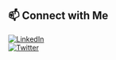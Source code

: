 






















## 📫 Connect with Me

[![LinkedIn](https://img.shields.io/badge/LinkedIn-blue?style=for-the-badge&logo=linkedin)](https://www.linkedin.com/in/muskan-kumari-4a5370329)  
[![Twitter](https://img.shields.io/badge/Twitter-blue?style=for-the-badge&logo=twitter)](https://github.com/Muskan-2005-coder)  

